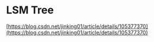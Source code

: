 # LSM Tree

[https://blog.csdn.net/jinking01/article/details/105377370](https://blog.csdn.net/jinking01/article/details/105377370)


